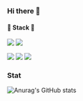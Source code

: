 ### Hi there 👋


#### 🌹 Stack 🌹
<a href="https://developer.mozilla.org/ko/docs/Web/JavaScript" target="_blank"><img src="https://img.shields.io/badge/Javascript-F7DF1E?style=flat-square&logo=Javascript&logoColor=white"/></a>
<a href="https://reactjs.org/" target="_blank"><img src="https://img.shields.io/badge/React-61DAFB?style=flat-square&logo=React&logoColor=white"/></a>

<a href="https://www.oracle.com/kr/java/" target="_blank"><img src="https://img.shields.io/badge/Java-007396?style=flat-square&logo=Java&logoColor=white"/></a>
<a href="https://docs.microsoft.com/ko-kr/dotnet/" target="_blank"><img src="https://img.shields.io/badge/.NET-512BD4?style=flat-square&logo=.NET&logoColor=white"/></a>
<a href="https://docs.microsoft.com/ko-kr/aspnet/core/blazor/?view=aspnetcore-5.0" target="_blank"><img src="https://img.shields.io/badge/Blazor-512BD4?style=flat-square&logo=Blazor&logoColor=white"/></a>


### Stat
![Anurag's GitHub stats](https://github-readme-stats.vercel.app/api?username=the1020&theme=default&show_icons=true)

<!--
**the1020/the1020** is a ✨ _special_ ✨ repository because its `README.md` (this file) appears on your GitHub profile.

Here are some ideas to get you started:

- 🔭 I’m currently working on ...
- 🌱 I’m currently learning ...
- 👯 I’m looking to collaborate on ...
- 🤔 I’m looking for help with ...
- 💬 Ask me about ...
- 📫 How to reach me: ...
- 😄 Pronouns: ...
- ⚡ Fun fact: ...
-->
